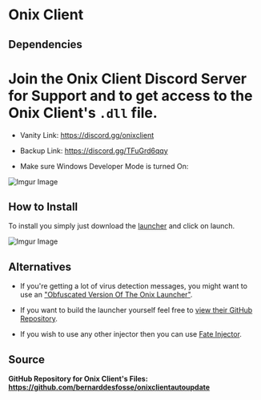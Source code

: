 # Onix Client

## Dependencies 

# Join the Onix Client Discord Server for Support and to get access to the Onix Client's `.dll` file.
* Vanity Link: https://discord.gg/onixclient
* Backup Link: https://discord.gg/TFuGrd6qqy

* Make sure Windows Developer Mode is turned On:

![Imgur Image](https://i.imgur.com/j2vGA9Z.png)


## How to Install
To install you simply just download the [launcher](https://raw.githubusercontent.com/bernarddesfosse/onixclientautoupdate/main/OnixLauncher.exe)
and click on launch.

![Imgur Image](https://i.imgur.com/SUNeBK2.png)

## Alternatives

* If you're getting a lot of virus detection messages, you might want to use an ["Obfuscated Version Of The Onix Launcher"](https://raw.githubusercontent.com/bernarddesfosse/onixclientautoupdate/main/OnixLauncher_E.exe).

* If you want to build the launcher yourself feel free to [view their GitHub Repository](https://github.com/notcarlton/OnixLauncher).

* If you wish to use any other injector then you can use [Fate Injector](https://github.com/fligger/FateInjector/releases/latest/download/FateInjector.exe).

## Source
**GitHub Repository for Onix Client's Files: https://github.com/bernarddesfosse/onixclientautoupdate**
